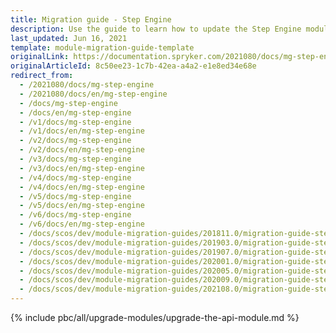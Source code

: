 ```yaml
---
title: Migration guide - Step Engine
description: Use the guide to learn how to update the Step Engine module to a newer version.
last_updated: Jun 16, 2021
template: module-migration-guide-template
originalLink: https://documentation.spryker.com/2021080/docs/mg-step-engine
originalArticleId: 8c50ee23-1c7b-42ea-a4a2-e1e8ed34e68e
redirect_from:
  - /2021080/docs/mg-step-engine
  - /2021080/docs/en/mg-step-engine
  - /docs/mg-step-engine
  - /docs/en/mg-step-engine
  - /v1/docs/mg-step-engine
  - /v1/docs/en/mg-step-engine
  - /v2/docs/mg-step-engine
  - /v2/docs/en/mg-step-engine
  - /v3/docs/mg-step-engine
  - /v3/docs/en/mg-step-engine
  - /v4/docs/mg-step-engine
  - /v4/docs/en/mg-step-engine
  - /v5/docs/mg-step-engine
  - /v5/docs/en/mg-step-engine
  - /v6/docs/mg-step-engine
  - /v6/docs/en/mg-step-engine
  - /docs/scos/dev/module-migration-guides/201811.0/migration-guide-step-engine.html
  - /docs/scos/dev/module-migration-guides/201903.0/migration-guide-step-engine.html
  - /docs/scos/dev/module-migration-guides/201907.0/migration-guide-step-engine.html
  - /docs/scos/dev/module-migration-guides/202001.0/migration-guide-step-engine.html
  - /docs/scos/dev/module-migration-guides/202005.0/migration-guide-step-engine.html
  - /docs/scos/dev/module-migration-guides/202009.0/migration-guide-step-engine.html
  - /docs/scos/dev/module-migration-guides/202108.0/migration-guide-step-engine.html
---
```


{% include pbc/all/upgrade-modules/upgrade-the-api-module.md %} <!-- To edit, see /_includes/pbc/all/upgrade-modules/upgrade-the-api-module.md -->
